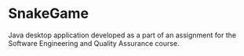 # SnakeGame
Java desktop application developed as a part of an assignment for the Software Engineering and Quality Assurance course. 
